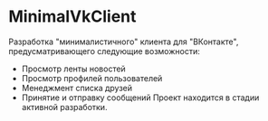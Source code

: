 # MinimalVkClient
Разработка "минималистичного" клиента для "ВКонтакте", предусматривающего следующие возможности:
- Просмотр ленты новостей
- Просмотр профилей пользователей
- Менеджмент списка друзей
- Принятие и отправку сообщений
Проект находится в стадии активной разработки.

